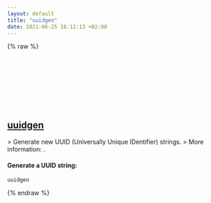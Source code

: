 ```yaml
---
layout: default
title: "uuidgen"
date: 2021-06-25 18:12:13 +02:00
---
```

{% raw %}
<h2 id="uuidgen">
  <a href="/en/osx/uuidgen.html">uuidgen</a> <a href="#uuidgen"><svg class="icon">
    <use href="/assets/images/unicode_sprite.svg#link" />
  </svg></a>
</h2>
> Generate new UUID (Universally Unique IDentifier) strings.
> More information: <https://www.ss64.com/osx/uuidgen.html>.

#### Generate a UUID string:
```shell
uuidgen
```
{% endraw %}